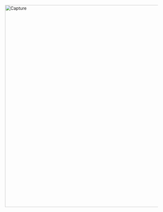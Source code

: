 <img width="665" alt="Capture" src="https://user-images.githubusercontent.com/90128691/169665514-3b6730c9-549b-4502-8ac7-b1d0d3002cca.PNG">

